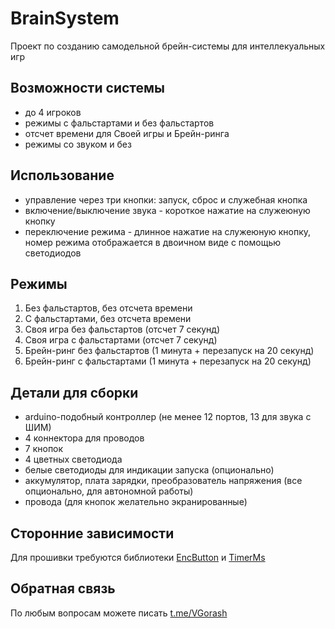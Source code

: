 # BrainSystem
Проект по созданию самодельной брейн-системы для интеллекуальных игр

## Возможности системы
- до 4 игроков
- режимы с фальстартами и без фальстартов
- отсчет времени для Своей игры и Брейн-ринга
- режимы со звуком и без

## Использование
- управление через три кнопки: запуск, сброс и служебная кнопка
- включение/выключение звука - короткое нажатие на служеюную кнопку
- переключение режима - длинное нажатие на служеюную кнопку, номер режима отображается в двоичном виде с помощью светодиодов

## Режимы
1) Без фальстартов, без отсчета времени
2) С фальстартами, без отсчета времени
3) Своя игра без фальстартов (отсчет 7 секунд)
4) Своя игра с  фальстартами (отсчет 7 секунд)
5) Брейн-ринг без фальстартов (1 минута + перезапуск на 20 секунд)
6) Брейн-ринг с фальстартами (1 минута + перезапуск на 20 секунд)

## Детали для сборки
- arduino-подобный контроллер (не менее 12 портов, 13 для звука с ШИМ)
- 4 коннектора для проводов
- 7 кнопок
- 4 цветных светодиода
- белые светодиоды для индикации запуска (опционально)
- аккумулятор, плата зарядки, преобразователь напряжения (все опционально, для автономной работы)
- провода (для кнопок желательно экранированные)

## Сторонние зависимости
Для прошивки требуются библиотеки [EncButton](https://github.com/GyverLibs/EncButton) и [TimerMs](https://github.com/GyverLibs/TimerMs)

## Обратная связь
По любым вопросам можете писать [t.me/VGorash](https://t.me/VGorash)
